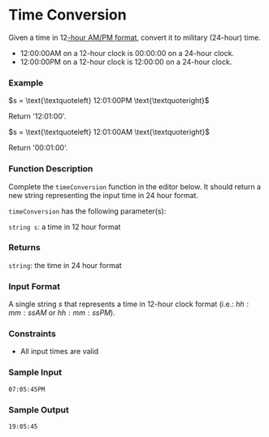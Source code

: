 # Time Conversion

Given a time in $12$[-hour AM/PM format](https://en.wikipedia.org/wiki/12-hour_clock), convert it to military (24-hour) time.

- 12:00:00AM on a 12-hour clock is 00:00:00 on a 24-hour clock.
- 12:00:00PM on a 12-hour clock is 12:00:00 on a 24-hour clock.

### Example

$s = \text{\textquoteleft} 12:01:00PM \text{\textquoteright}$

Return '12:01:00'.

$s = \text{\textquoteleft} 12:01:00AM \text{\textquoteright}$

Return '00:01:00'.

### Function Description

Complete the `timeConversion` function in the editor below. It should return a new string representing the input time in 24 hour format.

`timeConversion` has the following parameter(s):

`string s`: a time in $12$ hour format

### Returns

`string`: the time in $24$ hour format

### Input Format

A single string $s$ that represents a time in $12$-hour clock format (i.e.: $hh:mm:ssAM$ or $hh:mm:ssPM$).

### Constraints

- All input times are valid

### Sample Input

```
07:05:45PM
```

### Sample Output

```
19:05:45
```

